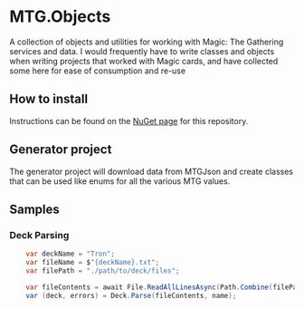 # MTG.Objects

A collection of objects and utilities for working with Magic: The Gathering services and data. I would frequently have to write classes and objects when writing projects
that worked with Magic cards, and have collected some here for ease of consumption and re-use

## How to install

Instructions can be found on the [NuGet page](TBD) for this repository.

## Generator project

The generator project will download data from MTGJson and create classes that can be used like enums for all the various MTG values.

## Samples

### Deck Parsing

```csharp
    var deckName = "Tron";
    var fileName = $"{deckName}.txt";
    var filePath = "./path/to/deck/files";

    var fileContents = await File.ReadAllLinesAsync(Path.Combine(filePath, fileName));
    var (deck, errors) = Deck.Parse(fileContents, name);
```